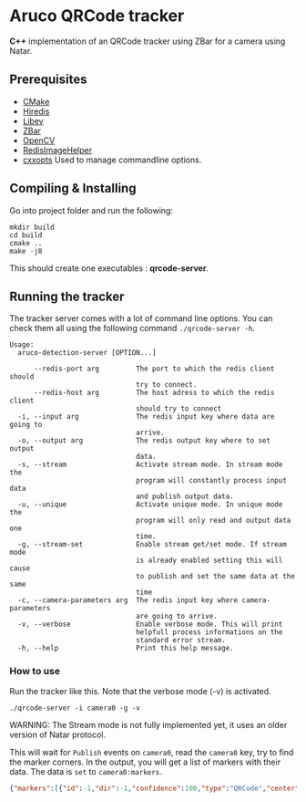 # Aruco QRCode tracker

**C++** implementation of an QRCode tracker using ZBar for a camera using Natar.

## Prerequisites

- [CMake](https://cmake.org)
- [Hiredis](https://github.com/redis/hiredis)
- [Libev](https://)
- [ZBar](https://github.com/mchehab/zbar)
- [OpenCV](https://opencv.com) 
- [RedisImageHelper](https://github.com/natar-io/redis-image-helper)
- [cxxopts](https://github.com/jarro2783/cxxopts) Used to manage commandline options.

## Compiling & Installing
Go into project folder and run the following:
```
mkdir build
cd build
cmake ..
make -j8
```
This should create one executables : **qrcode-server**.

## Running the tracker

The tracker server comes with a lot of command line options. You can check them all using the following command `./qrcode-server -h`.
```
Usage:
  aruco-detection-server [OPTION...]

      --redis-port arg         The port to which the redis client should 
                               try to connect.
      --redis-host arg         The host adress to which the redis client 
                               should try to connect
  -i, --input arg              The redis input key where data are going to 
                               arrive.
  -o, --output arg             The redis output key where to set output 
                               data.
  -s, --stream                 Activate stream mode. In stream mode the 
                               program will constantly process input data 
                               and publish output data.
  -u, --unique                 Activate unique mode. In unique mode the 
                               program will only read and output data one 
                               time.
  -g, --stream-set             Enable stream get/set mode. If stream mode 
                               is already enabled setting this will cause 
                               to publish and set the same data at the same 
                               time
  -c, --camera-parameters arg  The redis input key where camera-parameters 
                               are going to arrive.
  -v, --verbose                Enable verbose mode. This will print 
                               helpfull process informations on the 
                               standard error stream.
  -h, --help                   Print this help message.

```

### How to use
 
Run the tracker like this. Note that the verbose mode (-v) is activated.

```
./qrcode-server -i camera0 -g -v
```

WARNING: The Stream mode is not fully implemented yet, it uses an older version of Natar protocol.  


This will wait for `Publish` events on `camera0`, read the `camera0` key, try to find the marker corners. In the output, you will get a list of markers with their data. The data is `set` to `camera0:markers`. 

``` json 
{"markers":[{"id":-1,"dir":-1,"confidence":100,"type":"QRCode","center":[376.5,198.0],"corners":[305,176,353,269,450,220,398,127],"data":"https://unitag.io"}]}
```
